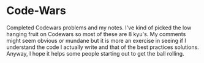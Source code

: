 # Code-Wars
Completed Codewars problems and my notes.
I've kind of picked the low hanging fruit on Codewars so most of these are 8 kyu's. My comments might seem obvious or mundane
but it is more an exercise in seeing if I understand the code I actually write and that of the best practices solutions.
Anyway, I hope it helps some people starting out to get the ball rolling.
